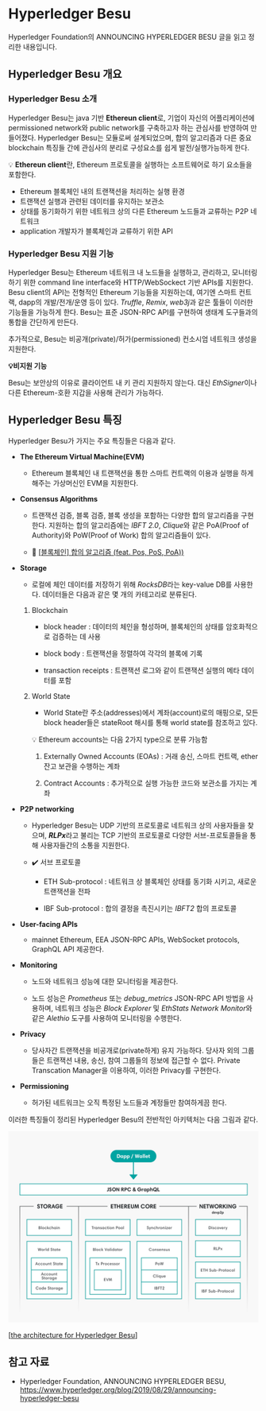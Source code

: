 # Hyperledger Besu



Hyperledger Foundation의 ANNOUNCING HYPERLEDGER BESU 글을 읽고 정리한 내용입니다.



## Hyperledger Besu 개요



### Hyperledger Besu 소개

Hyperledger Besu는 java 기반 **Ethereun client**로, 기업이 자신의 어플리케이션에 permissioned network와 public network를 구축하고자 하는 관심사를 반영하여 만들어졌다. Hyperledger Besu는 모듈로써 설계되었으며, 합의 알고리즘과 다른 중요 blockchain 특징들 간에 관심사의 분리로 구성요소를 쉽게 발전/실행가능하게 한다.



:bulb: **Ethereun client**란, Ethereum 프로토콜을 실행하는 소프트웨어로 하기 요소들을 포함한다.

- Ethereum 블록체인 내의 트랜잭션을 처리하는 실행 환경
- 트랜잭션 실행과 관련된 데이터를 유지하는 보관소
- 상태를 동기화하기 위한 네트워크 상의 다른 Ethereum 노드들과 교류하는 P2P 네트워크
- application 개발자가 블록체인과 교류하기 위한 API



### Hyperledger Besu 지원 기능

Hyperledger Besu는 Ethereum 네트워크 내 노드들을 실행하고, 관리하고, 모니터링하기 위한 command line interface와 HTTP/WebSockect 기반 APIs를 지원한다. Besu client의 API는 전형적인 Ethereum 기능들을 지원하는데, 여기엔 스마트 컨트랙, dapp의 개발/전개/운영 등이 있다. *Truffle*, *Remix*, *web3j*과 같은 툴들이 이러한 기능들을 가능하게 한다. Besu는 표준 JSON-RPC API를 구현하여 생태계 도구들과의 통합을 간단하게 만든다. 

추가적으로, Besu는 비공개(private)/허가(permissioned) 컨소시엄 네트워크 생성을 지원한다. 

**:bulb:비지원 기능**

Besu는 보안상의 이유로 클라이언트 내 키 관리 지원하지 않는다. 대신 *EthSigner*이나 다른 Ethereum-호환 지갑을 사용해 관리가 가능하다. 



## Hyperledger Besu 특징

Hyperledger Besu가 가지는 주요 특징들은 다음과 같다.



- **The Ethereum Virtual Machine(EVM)**
  - Ethereum 블록체인 내 트랜잭션을 통한 스마트 컨트랙의 이용과 실행을 하게 해주는 가상머신인 EVM을 지원한다.

- **Consensus Algorithms**

  - 트랜잭션 검증, 블록 검증, 블록 생성을 포함하는 다양한 합의 알고리즘을 구현한다. 지원하는 합의 알고리즘에는 *IBFT 2.0*, *Clique*와 같은 PoA(Proof of Authority)와 PoW(Proof of Work) 합의 알고리즘들이 있다.

  - :memo: [[블록체인] 합의 알고리즘 (feat. Pos, PoS, PoA))](https://dev-ote.tistory.com/36)

- **Storage**

  - 로컬에 체인 데이터를 저장하기 위해 *RocksDB*라는 key-value DB를 사용한다. 데이터들은 다음과 같은 몇 개의 카테고리로 분류된다.

  1. Blockchain

     - block header : 데이터의 체인을 형성하며, 블록체인의 상태를 암호화적으로 검증하는 데 사용

     - block body : 트랜잭션을 정렬하여 각각의 블록에 기록

     - transaction receipts : 트랜잭션 로그와 같이 트랜잭션 실행의 메타 데이터를 포함

  2. World State

     - World State란 주소(addresses)에서 계좌(account)로의 매핑으로, 모든 block header들은 stateRoot 해시를 통해 world state를 참조하고 있다. 

     :bulb: Ethereum accounts는 다음 2가지 type으로 분류 가능함

     1. Externally Owned Accounts (EOAs) : 거래 송신, 스마트 컨트랙, ether 잔고 보관을 수행하는 계좌

     2. Contract Accounts : 추가적으로 실행 가능한 코드와 보관소를 가지는 계좌

- **P2P networking**

  - Hyperledger Besu는 UDP 기반의 프로토콜로 네트워크 상의 사용자들을 찾으며, ***RLPx***라고 불리는 TCP 기반의 프로토콜로 다양한 서브-프로토콜들을 통해 사용자들간의 소통을 지원한다. 

  - :heavy_check_mark: 서브 프로토콜

    - ETH Sub-protocol : 네트워크 상 블록체인 상태를 동기화 시키고, 새로운 트랜잭션을 전파

    - IBF Sub-protocol : 합의 결정을 촉진시키는 *IBFT2* 합의 프로토콜

- **User-facing APIs**
  - mainnet Ethereum, EEA JSON-RPC APIs, WebSocket protocols, GraphQL API 제공한다.

- **Monitoring**

  - 노드와 네트워크 성능에 대한 모니터링을 제공한다.

  - 노드 성능은 *Prometheus* 또는 *debug_metrics* JSON-RPC API 방법을 사용하며, 네트워크 성능은 *Block Explorer* 및 *EthStats Network Monitor*와 같은 *Alethio* 도구를 사용하여 모니터링을 수행한다.

- **Privacy**
  - 당사자간 트랜잭션을 비공개로(private하게) 유지 가능하다. 당사자 외의 그룹들은 트랜잭션 내용, 송신, 참여 그룹들의 정보에 접근할 수 없다. Private Transcation Manager을 이용하여, 이러한 Privacy를 구현한다. 

- **Permissioning**
  - 허가된 네트워크는 오직 특정된 노드들과 계정들만 참여하게끔 한다.





이러한 특징들이 정리된 Hyperledger Besu의 전반적인 아키텍처는 다음 그림과 같다.

![image-20240129085450290](05.hyperleger_besu.assets/image-20240129085450290.png)

[[the architecture for Hyperledger Besu](https://www.hyperledger.org/hubfs/Imported_Blog_Media/mxQGM4M12WqO4bC3bh_NcGLkPgQx_6jNdv3NLo-UElZd3rdvCxokjxsPrk-vxo4k-kvPM8JmXwfpDPfa3TtKbEQnx8a_jTVRP3UWkCxBOwUyAqIzUWuMSCMnlrcLSSqqZ6KAzihJ.png)]







## 참고 자료

- Hyperledger Foundation, ANNOUNCING HYPERLEDGER BESU, https://www.hyperledger.org/blog/2019/08/29/announcing-hyperledger-besu


